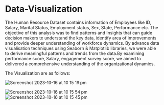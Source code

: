 # Data-Visualization

The Human Resource Dataset contains information of Employees like ID, Salary, Marital Status, Employment status, Sex, State, Performance etc. The objective of this analysis was to find patterns and Insights that can guide decision makers to understand the key data, identify area of improvements and provide deeper understanding of workforce dynamics. By advance data visualisation techniques using Seaborn & Matplotlib libraries, we were able to derive meaningful patterns and trends from the data.By examining performance score, Salary, engagement survey score, we aimed to delivered a comprehensive understanding of the organizational dynamics.

The Visualization are as follows:


![Screenshot 2023-10-16 at 10 15 19 pm](https://github.com/chamolipallav/Data-Visualization/assets/100506830/e0468c70-a95f-471a-ae92-460672692a87)

![Screenshot 2023-10-16 at 10 15 54 pm](https://github.com/chamolipallav/Data-Visualization/assets/100506830/4c06ab06-7e47-4950-869e-5d32bac62048)
![Screenshot 2023-10-16 at 10 15 45 pm](https://github.com/chamolipallav/Data-Visualization/assets/100506830/253db26c-114d-4bdd-9c79-895ce9088300)
